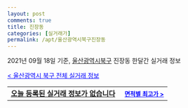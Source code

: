 ```yaml
---
layout: post
comments: true
title: 진장동
categories: [실거래가]
permalink: /apt/울산광역시북구진장동
---
```


2021년 09월 18일 기준, <a href="/apt/울산광역시북구">울산광역시북구</a> 진장동 한달간 실거래 정보

<a style="color: blue;" href="/apt/울산광역시북구">< 울산광역시 북구 전체 실거래 정보</a>
<!---- start ---->
<table>
  <tr>
    <td colspan="4" style="font-weight: bold;"><a href="/apt/울산광역시북구진장동{name_without_space}">오늘 등록된 실거래 정보가 없습니다</a> &nbsp;&nbsp;&nbsp; <a style="color: blue; font-size: smaller;" href="/apt/울산광역시북구진장동{name_without_space}">면적별 최고가 ></a></td>
  </tr>
    
</table>
<!---- end ---->
    